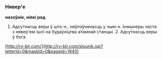 ### Нявер'е
**назоўнік, ніякі род**

1. Адсутнасць веры ў што-н., няўпэўненасць у чым-н. Інжынеры часта з нявер'ем ішлі на будаўніцтва атамнай станцыі. 2. Адсутнасць веры ў бога.

<a rel="author">[http://rv-blr.com/](http://rv-blr.com/slounik.jsp?letterId=0&maskId=0&pageId=1940)</a>

